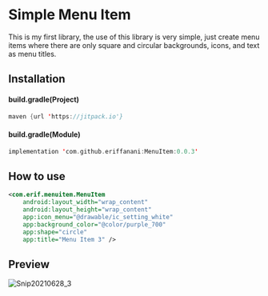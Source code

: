 # Simple Menu Item
This is my first library, the use of this library is very simple, just create menu items where there are only square and circular backgrounds, icons, and text as menu titles.

## Installation
#### build.gradle(Project)
```kotlin
maven {url 'https://jitpack.io'}
```

#### build.gradle(Module)
```kotlin
implementation 'com.github.eriffanani:MenuItem:0.0.3'
```

## How to use
```xml
<com.erif.menuitem.MenuItem
    android:layout_width="wrap_content"
    android:layout_height="wrap_content"
    app:icon_menu="@drawable/ic_setting_white"
    app:background_color="@color/purple_700"
    app:shape="circle"
    app:title="Menu Item 3" />
```

## Preview
![Snip20210628_3](https://user-images.githubusercontent.com/26743731/123600888-4a7a9500-d821-11eb-8aa4-02f8810be018.png)
